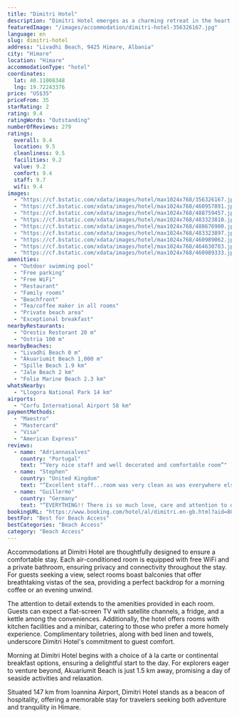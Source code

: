 ```yaml
---
title: "Dimitri Hotel"
description: "Dimitri Hotel emerges as a charming retreat in the heart of Himare, mere steps away from the pristine Livadhi Beach."
featuredImage: "/images/accommodation/dimitri-hotel-356326167.jpg"
language: en
slug: dimitri-hotel
address: "Livadhi Beach, 9425 Himare, Albania"
city: "Himare"
location: "Himare"
accommodationType: "hotel"
coordinates:
  lat: 40.11008348
  lng: 19.72243376
price: "US$35"
priceFrom: 35
starRating: 2
rating: 9.4
ratingWords: "Outstanding"
numberOfReviews: 279
ratings:
  overall: 9.4
  location: 9.5
  cleanliness: 9.5
  facilities: 9.2
  value: 9.2
  comfort: 9.4
  staff: 9.7
  wifi: 9.4
images:
  - "https://cf.bstatic.com/xdata/images/hotel/max1024x768/356326167.jpg?k=481f9a747c870af2d6195909ad39dedf4118e7d82257823a8967a4d20924b4e3&o=&hp=1"
  - "https://cf.bstatic.com/xdata/images/hotel/max1024x768/460957891.jpg?k=3e8ca2718db92cb135f400568685a105cfc8950e7f9f4e34511b01230bc1f6db&o=&hp=1"
  - "https://cf.bstatic.com/xdata/images/hotel/max1024x768/488759457.jpg?k=216fb9aedf4950b1ca261e878458ed29ab06f367c90c2ae7db181cf460eb6f48&o=&hp=1"
  - "https://cf.bstatic.com/xdata/images/hotel/max1024x768/483323810.jpg?k=6e6ad82e42ef92f932c934b25307ffe7062652c11a561f116bc8a57019783c4f&o=&hp=1"
  - "https://cf.bstatic.com/xdata/images/hotel/max1024x768/488676900.jpg?k=165df70f439e3705f8cadcf72094c787af21ea973a9951fca615fd8d6788fa5d&o=&hp=1"
  - "https://cf.bstatic.com/xdata/images/hotel/max1024x768/483323897.jpg?k=bdf83027521ec6afd2f2e5f0413a88532a178a2878ca180e83a0438962f3a4e8&o=&hp=1"
  - "https://cf.bstatic.com/xdata/images/hotel/max1024x768/460989062.jpg?k=bbf5142e0e913e1f593deb86f89e7062d4b889576d30d63332998d5fb3febdbc&o=&hp=1"
  - "https://cf.bstatic.com/xdata/images/hotel/max1024x768/464630783.jpg?k=64d153671ea248e99a4226edf6f7e83be61507409ce5b6e67b1b4ab2141a5fa5&o=&hp=1"
  - "https://cf.bstatic.com/xdata/images/hotel/max1024x768/460989333.jpg?k=4372dfb70447681d99d6fdc4d0cb7efe939befe3f24ad6118a069764f8f57936&o=&hp=1"
amenities:
  - "Outdoor swimming pool"
  - "Free parking"
  - "Free WiFi"
  - "Restaurant"
  - "Family rooms"
  - "Beachfront"
  - "Tea/coffee maker in all rooms"
  - "Private beach area"
  - "Exceptional breakfast"
nearbyRestaurants:
  - "Orestis Restorant 20 m"
  - "Ostria 100 m"
nearbyBeaches:
  - "Livadhi Beach 0 m"
  - "Akuariumit Beach 1,000 m"
  - "Spille Beach 1.9 km"
  - "Jale Beach 2 km"
  - "Folie Marine Beach 2.3 km"
whatsNearby:
  - "Llogora National Park 14 km"
airports:
  - "Corfu International Airport 58 km"
paymentMethods:
  - "Maestro"
  - "Mastercard"
  - "Visa"
  - "American Express"
reviews:
  - name: "Adriannasalves"
    country: "Portugal"
    text: "“Very nice staff and well decorated and comfortable room”"
  - name: "Stephen"
    country: "United Kingdom"
    text: "“Excellent staff...room was very clean as was everywhere else. Quite location Everything was good.....”"
  - name: "Guillermo"
    country: "Germany"
    text: "“EVERYTHING!! There is so much love, care and attention to details in this hotel! From the beginning Amalia made us feel like at home! The communication, the attention to details, cleanliness and services provided from this hotel make a big...”"
bookingURL: "https://www.booking.com/hotel/al/dimitri.en-gb.html?aid=8035640"
bestFor: "Best for Beach Access"
bestCategories: "Beach Access"
category: "Beach Access"
---
```


Accommodations at Dimitri Hotel are thoughtfully designed to ensure a comfortable stay. Each air-conditioned room is equipped with free WiFi and a private bathroom, ensuring privacy and connectivity throughout the stay. For guests seeking a view, select rooms boast balconies that offer breathtaking vistas of the sea, providing a perfect backdrop for a morning coffee or an evening unwind.

The attention to detail extends to the amenities provided in each room. Guests can expect a flat-screen TV with satellite channels, a fridge, and a kettle among the conveniences. Additionally, the hotel offers rooms with kitchen facilities and a minibar, catering to those who prefer a more homely experience. Complimentary toiletries, along with bed linen and towels, underscore Dimitri Hotel's commitment to guest comfort.

Morning at Dimitri Hotel begins with a choice of à la carte or continental breakfast options, ensuring a delightful start to the day. For explorers eager to venture beyond, Akuariumit Beach is just 1.5 km away, promising a day of seaside activities and relaxation.

Situated 147 km from Ioannina Airport, Dimitri Hotel stands as a beacon of hospitality, offering a memorable stay for travelers seeking both adventure and tranquility in Himare.
